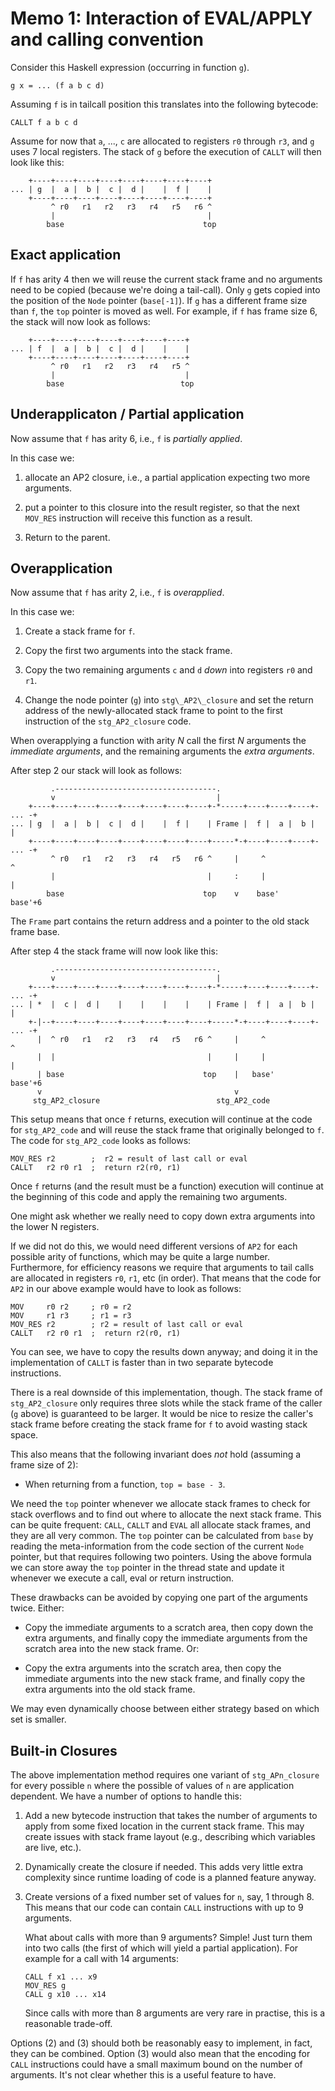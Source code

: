Memo 1: Interaction of EVAL/APPLY and calling convention
========================================================

Consider this Haskell expression (occurring in function `g`).

    g x = ... (f a b c d)

Assuming `f` is in tailcall position this translates into the
following bytecode:

    CALLT f a b c d

Assume for now that `a`, ..., `c` are allocated to registers `r0`
through `r3`, and `g` uses 7 local registers.  The stack of `g` before
the execution of `CALLT` will then look like this:

        +----+----+----+----+----+----+----+----+
    ... | g  |  a |  b |  c |  d |    |  f |    |
        +----+----+----+----+----+----+----+----+
             ^ r0   r1   r2   r3   r4   r5   r6 ^
             |                                  |
            base                               top


## Exact application

If `f` has arity 4 then we will reuse the current stack frame and no
arguments need to be copied (because we're doing a tail-call).  Only
`g` gets copied into the position of the `Node` pointer (`base[-1]`).
If `g` has a different frame size than `f`, the `top` pointer is moved
as well.  For example, if `f` has frame size 6, the stack will now
look as follows:

        +----+----+----+----+----+----+----+
    ... | f  |  a |  b |  c |  d |    |    |
        +----+----+----+----+----+----+----+
             ^ r0   r1   r2   r3   r4   r5 ^
             |                             |
            base                          top


## Underapplicaton / Partial application

Now assume that `f` has arity 6, i.e., `f` is *partially applied*.

In this case we:

  1. allocate an AP2 closure, i.e., a partial application expecting
     two more arguments.

  2. put a pointer to this closure into the result register, so that
     the next `MOV_RES` instruction will receive this function as a
     result.

  3. Return to the parent.


## Overapplication

Now assume that `f` has arity 2, i.e., `f` is *overapplied*.

In this case we:

 1. Create a stack frame for `f`.

 2. Copy the first two arguments into the stack frame.

 3. Copy the two remaining arguments `c` and `d` *down* into registers
    `r0` and `r1`.

 4. Change the node pointer (`g`) into `stg\_AP2\_closure` and set the
    return address of the newly-allocated stack frame to point to the
    first instruction of the `stg_AP2_closure` code.

When overapplying a function with arity *N* call the first *N*
arguments the *immediate arguments*, and the remaining arguments the
*extra arguments*.

After step 2 our stack will look as follows:

             .------------------------------------.
             v                                    |
        +----+----+----+----+----+----+----+----+-*-----+----+----+----+- ... -+
    ... | g  |  a |  b |  c |  d |    |  f |    | Frame |  f |  a |  b |       |
        +----+----+----+----+----+----+----+----+-----*-+----+----+----+- ... -+
             ^ r0   r1   r2   r3   r4   r5   r6 ^     |     ^                  ^
             |                                  |     :     |                  |
            base                               top    v    base'            base'+6

The `Frame` part contains the return address and a pointer to the
old stack frame base.

After step 4 the stack frame will now look like this:

             .------------------------------------.
             v                                    |
        +----+----+----+----+----+----+----+----+-*-----+----+----+----+- ... -+
    ... | *  |  c |  d |    |    |    |    |    | Frame |  f |  a |  b |       |
        +-|--+----+----+----+----+----+----+----+-----*-+----+----+----+- ... -+
          |  ^ r0   r1   r2   r3   r4   r5   r6 ^     |     ^                  ^
          |  |                                  |     |     |                  |
          | base                               top    |   base'            base'+6
          v                                           v
         stg_AP2_closure                          stg_AP2_code

This setup means that once `f` returns, execution will continue at the
code for `stg_AP2_code` and will reuse the stack frame that originally
belonged to `f`.  The code for `stg_AP2_code` looks as follows:

    MOV_RES r2        ;  r2 = result of last call or eval
    CALLT   r2 r0 r1  ;  return r2(r0, r1)

Once `f` returns (and the result must be a function) execution will
continue at the beginning of this code and apply the remaining two
arguments.

One might ask whether we really need to copy down extra arguments
into the lower N registers.

If we did not do this, we would need different versions of `AP2` for
each possible arity of functions, which may be quite a large number.
Furthermore, for efficiency reasons we require that arguments to tail
calls are allocated in registers `r0`, `r1`, etc (in order).  That
means that the code for `AP2` in our above example would have to look
as follows:

    MOV     r0 r2     ; r0 = r2
    MOV     r1 r3     ; r1 = r3
    MOV_RES r2        ; r2 = result of last call or eval
    CALLT   r2 r0 r1  ;  return r2(r0, r1)

You can see, we have to copy the results down anyway; and doing it in
the implementation of `CALLT` is faster than in two separate bytecode
instructions.

There is a real downside of this implementation, though.  The stack
frame of `stg_AP2_closure` only requires three slots while the stack
frame of the caller (`g` above) is guaranteed to be larger.  It would
be nice to resize the caller's stack frame before creating the stack
frame for `f` to avoid wasting stack space.

This also means that the following invariant does *not* hold (assuming
a frame size of 2):

  * When returning from a function, `top = base - 3`.

We need the `top` pointer whenever we allocate stack frames to check
for stack overflows and to find out where to allocate the next stack
frame.  This can be quite frequent: `CALL`, `CALLT` and `EVAL` all
allocate stack frames, and they are all very common.  The `top`
pointer can be calculated from `base` by reading the meta-information
from the code section of the current `Node` pointer, but that requires
following two pointers.  Using the above formula we can store away the
`top` pointer in the thread state and update it whenever we execute a
call, eval or return instruction.

These drawbacks can be avoided by copying one part of the arguments
twice.  Either:

  * Copy the immediate arguments to a scratch area, then copy down the
    extra arguments, and finally copy the immediate arguments from the
    scratch area into the new stack frame.  Or:

  * Copy the extra arguments into the scratch area, then copy the
    immediate arguments into the new stack frame, and finally copy the
    extra arguments into the old stack frame.

We may even dynamically choose between either strategy based on which
set is smaller.


## Built-in Closures

The above implementation method requires one variant of
`stg_APn_closure` for every possible `n` where the possible of values
of `n` are application dependent.  We have a number of options to
handle this:

 1. Add a new bytecode instruction that takes the number of arguments
    to apply from some fixed location in the current stack frame.
    This may create issues with stack frame layout (e.g., describing
    which variables are live, etc.).

 2. Dynamically create the closure if needed.  This adds very little
    extra complexity since runtime loading of code is a planned
    feature anyway.

 3. Create versions of a fixed number set of values for `n`, say, 1
    through 8.  This means that our code can contain `CALL`
    instructions with up to 9 arguments.

    What about calls with more than 9 arguments?  Simple!  Just turn
    them into two calls (the first of which will yield a partial
    application).  For example for a call with 14 arguments:

        CALL f x1 ... x9
        MOV_RES g
        CALL g x10 ... x14

    Since calls with more than 8 arguments are very rare in practise,
    this is a reasonable trade-off.

Options (2) and (3) should both be reasonably easy to implement, in
fact, they can be combined.  Option (3) would also mean that the
encoding for `CALL` instructions could have a small maximum bound on
the number of arguments.  It's not clear whether this is a useful
feature to have.
